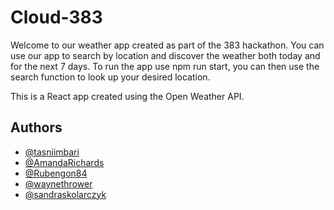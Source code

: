 # Cloud-383

Welcome to our weather app created as part of the 383 hackathon. You can use our app to search by location and discover the weather both today and for the next 7 days. 
To run the app use npm run start, you can then use the search function to look up your desired location. 

This is a React app created using the Open Weather API.
## Authors

- [@tasniimbari](https://github.com/tasniimbari)
- [@AmandaRichards](https://github.com/AmandaRichards)
- [@Rubengon84](https://github.com/Rubengon84)  
- [@waynethrower](https://github.com/waynethrower)
- [@sandraskolarczyk](https://github.com/sandiskolarczyk)
